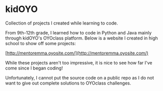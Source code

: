 # kidOYO
Collection of projects I created while learning to code.

From 9th-12th grade, I learned how to code in Python and Java mainly through kidOYO's OYOclass platform. Below is a website I created in high school to show off some projects:

[http://mentoremma.oyosite.com/](http://mentoremma.oyosite.com/)

While these projects aren't too impressive, it is nice to see how far I've come since I began coding!

Unfortunately, I cannot put the source code on a public repo as I do not want to give out complete solutions to OYOclass challenges.
